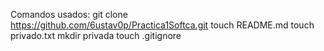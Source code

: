 Comandos usados:
git clone https://github.com/6ustav0p/Practica1Softca.git
touch README.md
touch privado.txt
mkdir privada
touch .gitignore
